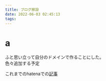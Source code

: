 ```yaml
---
title: ブログ移設
date: 2022-06-03 02:45:13
tags:
---
```

# a
ふと思い立って自分のドメインで作ることにした。  
色々追加する予定

これまでのhatenaでの[記事](https://kam1tsur3.hatenablog.com/)

